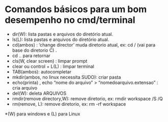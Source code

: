 # Comandos básicos para um bom desempenho no cmd/terminal
- dir(W): lista pastas e arquivos do diretório atual.
- ls(L): lista pastas e arquivos do diretório atual.
- cd(ambos) : ‘change director’ muda diretorio atual, ex: cd / (vai para base do diretorio C) . 
- cd .. para retornar
- cls(W, clear screen) : limpar prompt
- clear ou control + L(L) : limpar terminal
- TAB(ambos): autocompletar
- mkdir(ambos, no linux necessita SUDO): criar pasta
- echo(printa) , echo “nome do arquivo” > “nomedoarquivo.extensao” : cria arquivo
- del(W): deleta ARQUIVOS
- rmdir(remove directory,W): remove diretorio, ex: rmdir workspace /S /Q
- rm(remove, L): remove diretorio, ex: rm -rf workspace


*(W) para windows e (L) para Linux